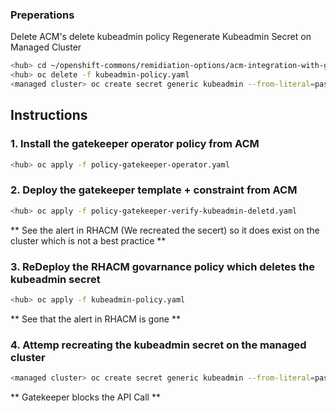 ### Preperations
Delete ACM's delete kubeadmin policy 
Regenerate Kubeadmin Secret on Managed Cluster

```bash
<hub> cd ~/openshift-commons/remidiation-options/acm-integration-with-gatekeeper-operator
<hub> oc delete -f kubeadmin-policy.yaml
<managed cluster> oc create secret generic kubeadmin --from-literal=password=lol -n kube-system
```

## Instructions 
### 1. Install the gatekeeper operator policy from ACM
```bash
<hub> oc apply -f policy-gatekeeper-operator.yaml
```

### 2. Deploy the gatekeeper template + constraint from ACM
```bash
<hub> oc apply -f policy-gatekeeper-verify-kubeadmin-deletd.yaml 
```

** See the alert in RHACM (We recreated the secert) so it does exist on the cluster which is not a best practice **

### 3. ReDeploy the RHACM govarnance policy which deletes the kubeadmin secret
```bash
<hub> oc apply -f kubeadmin-policy.yaml 
```

** See that the alert in RHACM is gone **

### 4. Attemp recreating the kubeadmin secret on the managed cluster

```bash
<managed cluster> oc create secret generic kubeadmin --from-literal=password=lol -n kube-system
```

** Gatekeeper blocks the API Call ** 
